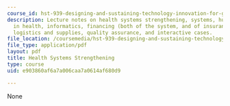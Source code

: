 ```yaml
---
course_id: hst-939-designing-and-sustaining-technology-innovation-for-global-health-practice-spring-2008
description: Lecture notes on health systems strengthening, systems, human resources
  in health, informatics, financing (both of the system, and of insurance/user fees),
  logistics and supplies, quality assurance, and interactive cases.
file_location: /coursemedia/hst-939-designing-and-sustaining-technology-innovation-for-global-health-practice-spring-2008/e903860af6a7a006caa7a0614af680d9_lecture07.pdf
file_type: application/pdf
layout: pdf
title: Health Systems Strengthening
type: course
uid: e903860af6a7a006caa7a0614af680d9

---
```

None